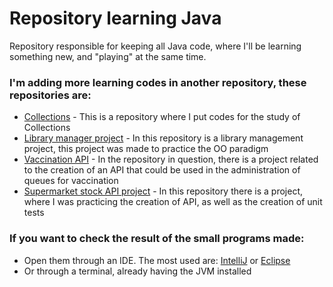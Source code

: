 # Repository learning Java
Repository responsible for keeping all Java code, where I'll be learning something new, and "playing" at the same time.

### I'm adding more learning codes in another repository, these repositories are:
* [Collections](https://github.com/JVagner-codes/collections) - This is a repository where I put codes for the study of Collections
* [Library manager project](https://github.com/JVagner-codes/gerenciador-biblioteca) - In this repository is a library management project, this project was made to practice the OO paradigm
* [Vaccination API](https://github.com/JVagner-codes/vaccinatioapi) - In the repository in question, there is a project related to the creation of an API that could be used in the administration of queues for vaccination
* [Supermarket stock API project](https://github.com/JVagner-codes/supermarket_stock) - In this repository there is a project, where I was practicing the creation of API, as well as the creation of unit tests

### If you want to check the result of the small programs made:
* Open them through an IDE. The most used are: [IntelliJ](https://www.jetbrains.com/pt-br/idea/download/#section=windows) or [Eclipse](https://www.eclipse.org/downloads/)
* Or through a terminal, already having the JVM installed
